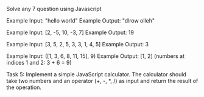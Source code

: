 Solve any 7 question using Javascript

<!--* Task 1 : Create a function that takes a string as input and returns the reversed version of the string without using the built-in reverse() method. -->

Example Input: "hello world" Example Output: "dlrow olleh"

<!--* Task 2 : Create a function that takes an array of numbers as input and returns the sum of all positive numbers in the array. -->

Example Input: [2, -5, 10, -3, 7] Example Output: 19

<!--* Task 3: Write a JavaScript program to find the most frequent element in an array and return it. -->

Example Input: [3, 5, 2, 5, 3, 3, 1, 4, 5] Example Output: 3

<!--* Task 4: Create a function that takes a sorted array of numbers and a target value as input. The function should find two numbers in the array that add up to the target value. Return an array containing the indices of the two numbers. -->

Example Input: ([1, 3, 6, 8, 11, 15], 9) Example Output: [1, 2] (numbers at indices 1 and 2: 3 + 6 = 9)

Task 5: Implement a simple JavaScript calculator. The calculator should take two numbers and an operator (+, -, \*, /) as input and return the result of the operation.

<!--* Task 6: Create a program that generates a random password of a specified length. The password should include a mix of uppercase letters, lowercase letters, numbers, and special characters. -->

<!--* Task 7: Implement a function that converts a Roman numeral to an integer. The function should take a Roman numeral string (e.g., "IX" or "XXI") as input and return the corresponding integer value. -->

<!--*: Task 8: Implement a JavaScript function to find the second smallest element in an array of numbers. The function should return the second smallest number. -->
